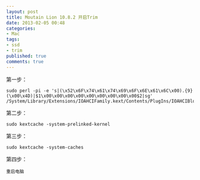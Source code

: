 ```yaml
---
layout: post
title: Moutain Lion 10.8.2 开启Trim
date: 2013-02-05 00:48
categories:
- Mac
tags:
- ssd
- trim
published: true
comments: true
---
```

第一步：

    sudo perl -pi -e 's|(\x52\x6F\x74\x61\x74\x69\x6F\x6E\x61\x6C\x00).{9}(\x00\x4D)|$1\x00\x00\x00\x00\x00\x00\x00\x00\x00$2|sg' /System/Library/Extensions/IOAHCIFamily.kext/Contents/PlugIns/IOAHCIBlockStorage.kext/Contents/MacOS/IOAHCIBlockStorage

第二步：

    sudo kextcache -system-prelinked-kernel

第三步：

    sudo kextcache -system-caches

第四步：

    重启电脑
